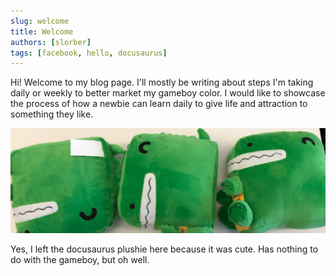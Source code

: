 ```yaml
---
slug: welcome
title: Welcome
authors: [slorber]
tags: [facebook, hello, docusaurus]
---
```


Hi! Welcome to my blog page. I'll mostly be writing about steps I'm taking daily or weekly to better market my gameboy color. I would like to showcase the process of how a newbie can learn daily to give life and attraction to something they like. 

![Docusaurus Plushie](./docusaurus-plushie-banner.jpeg)

Yes, I left the docusaurus plushie here because it was cute. Has nothing to do with the gameboy, but oh well. 

